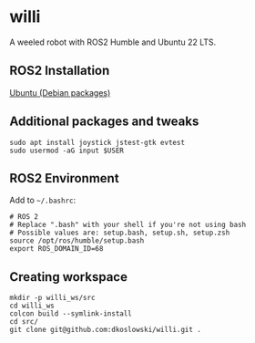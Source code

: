 # willi
A weeled robot with ROS2 Humble and Ubuntu 22 LTS.

## ROS2 Installation
[Ubuntu (Debian packages)](https://docs.ros.org/en/humble/Installation/Ubuntu-Install-Debians.html)


## Additional packages and tweaks
```
sudo apt install joystick jstest-gtk evtest
sudo usermod -aG input $USER
```

## ROS2 Environment
Add to `~/.bashrc`:
```
# ROS 2
# Replace ".bash" with your shell if you're not using bash
# Possible values are: setup.bash, setup.sh, setup.zsh
source /opt/ros/humble/setup.bash
export ROS_DOMAIN_ID=68
```

## Creating workspace
```
mkdir -p willi_ws/src
cd willi_ws
colcon build --symlink-install
cd src/
git clone git@github.com:dkoslowski/willi.git .
```
